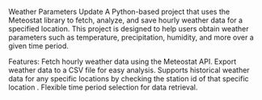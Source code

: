 Weather Parameters Update
A Python-based project that uses the Meteostat library to fetch, analyze, and save hourly weather data for a specified location. This project is designed to help users obtain weather parameters such as temperature, precipitation, humidity, and more over a given time period.

Features:
Fetch hourly weather data using the Meteostat API.
Export weather data to a CSV file for easy analysis.
Supports historical weather data for any specific locations by checking the station id of that specific location .
Flexible time period selection for data retrieval.
